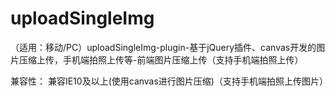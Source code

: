 # uploadSingleImg
（适用：移动/PC）uploadSingleImg-plugin-基于jQuery插件、canvas开发的图片压缩上传，手机端拍照上传等-前端图片压缩上传（支持手机端拍照上传）

兼容性：
  兼容IE10及以上(使用canvas进行图片压缩)（支持手机端拍照上传图片）
